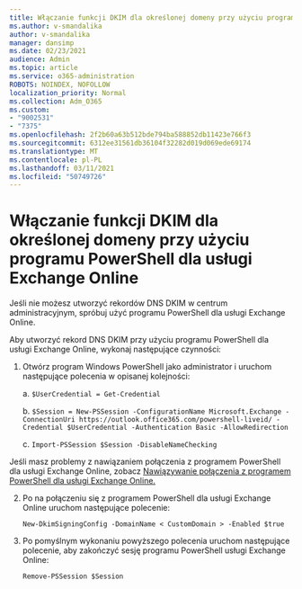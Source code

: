 ```yaml
---
title: Włączanie funkcji DKIM dla określonej domeny przy użyciu programu PowerShell dla usługi Exchange Online
ms.author: v-smandalika
author: v-smandalika
manager: dansimp
ms.date: 02/23/2021
audience: Admin
ms.topic: article
ms.service: o365-administration
ROBOTS: NOINDEX, NOFOLLOW
localization_priority: Normal
ms.collection: Adm_O365
ms.custom:
- "9002531"
- "7375"
ms.openlocfilehash: 2f2b60a63b512bde794ba588852db11423e766f3
ms.sourcegitcommit: 6312ee31561db36104f32282d019d069ede69174
ms.translationtype: MT
ms.contentlocale: pl-PL
ms.lasthandoff: 03/11/2021
ms.locfileid: "50749726"
---
```

# <a name="use-exchange-online-powershell-to-enable-dkim-for-a-specific-domain"></a>Włączanie funkcji DKIM dla określonej domeny przy użyciu programu PowerShell dla usługi Exchange Online

Jeśli nie możesz utworzyć rekordów DNS DKIM w centrum administracyjnym, spróbuj użyć programu PowerShell dla usługi Exchange Online. 

Aby utworzyć rekord DNS DKIM przy użyciu programu PowerShell dla usługi Exchange Online, wykonaj następujące czynności:

1. Otwórz program Windows PowerShell jako administrator i uruchom następujące polecenia w opisanej kolejności:

    a. `$UserCredential = Get-Credential`

    b. `$Session = New-PSSession -ConfigurationName Microsoft.Exchange -ConnectionUri https://outlook.office365.com/powershell-liveid/ -Credential $UserCredential -Authentication Basic -AllowRedirection`

    c. `Import-PSSession $Session -DisableNameChecking`
    
Jeśli masz problemy z nawiązaniem połączenia z programem PowerShell dla usługi Exchange Online, zobacz [Nawiązywanie połączenia z programem PowerShell dla usługi Exchange Online.](https://docs.microsoft.com/powershell/exchange/connect-to-exchange-online-powershell)

2. Po na połączeniu się z programem PowerShell dla usługi Exchange Online uruchom następujące polecenie:

    `New-DkimSigningConfig -DomainName < CustomDomain > -Enabled $true`

3. Po pomyślnym wykonaniu powyższego polecenia uruchom następujące polecenie, aby zakończyć sesję programu PowerShell usługi Exchange Online:

    `Remove-PSSession $Session` 



